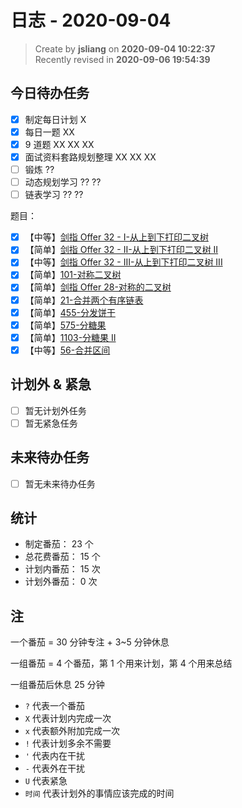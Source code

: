 日志 - 2020-09-04
===

> Create by **jsliang** on **2020-09-04 10:22:37**  
> Recently revised in **2020-09-06 19:54:39**

## 今日待办任务

* [x] 制定每日计划 X
* [x] 每日一题 XX
* [x] 9 道题 XX XX XX
* [x] 面试资料套路规划整理 XX XX XX
* [ ] 锻炼 ??
* [ ] 动态规划学习 ?? ??
* [ ] 链表学习 ?? ??

题目：

* [x] 【中等】[剑指 Offer 32 - I-从上到下打印二叉树](https://leetcode-cn.com/problems/cong-shang-dao-xia-da-yin-er-cha-shu-lcof)
* [x] 【简单】[剑指 Offer 32 - II-从上到下打印二叉树 II](https://leetcode-cn.com/problems/cong-shang-dao-xia-da-yin-er-cha-shu-ii-lcof)
* [x] 【中等】[剑指 Offer 32 - III-从上到下打印二叉树 III](https://leetcode-cn.com/problems/cong-shang-dao-xia-da-yin-er-cha-shu-iii-lcof)
* [x] 【简单】[101-对称二叉树](https://leetcode-cn.com/problems/symmetric-tree/)
* [x] 【简单】[剑指 Offer 28-对称的二叉树](https://leetcode-cn.com/problems/dui-cheng-de-er-cha-shu-lcof/)
* [x] 【简单】[21-合并两个有序链表](https://leetcode-cn.com/problems/merge-two-sorted-lists/)
* [x] 【简单】[455-分发饼干](https://leetcode-cn.com/problems/assign-cookies/)
* [x] 【简单】[575-分糖果](https://leetcode-cn.com/problems/distribute-candies/)
* [x] 【简单】[1103-分糖果 II](https://leetcode-cn.com/problems/distribute-candies-to-people/)
* [x] 【中等】[56-合并区间](https://leetcode-cn.com/problems/merge-intervals/)

## 计划外 & 紧急

* [ ] 暂无计划外任务
* [ ] 暂无紧急任务

## 未来待办任务

* [ ] 暂无未来待办任务

## 统计

* 制定番茄： 23 个
* 总花费番茄： 15 个
* 计划内番茄： 15 次
* 计划外番茄： 0 次

## 注

一个番茄 = 30 分钟专注 + 3~5 分钟休息

一组番茄 = 4 个番茄，第 1 个用来计划，第 4 个用来总结

一组番茄后休息 25 分钟

* `?` 代表一个番茄
* `X` 代表计划内完成一次
* `x` 代表额外附加完成一次
* `!` 代表计划多余不需要
* `'` 代表内在干扰
* `-` 代表外在干扰
* `U` 代表紧急
* `时间` 代表计划外的事情应该完成的时间
